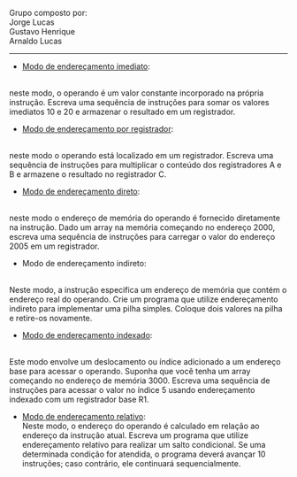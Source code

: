 Grupo composto por:
<br>
Jorge Lucas
<br>
Gustavo Henrique
<br>
Arnaldo Lucas

<hr>

* [Modo de endereçamento imediato](first.asm):
<br>
neste modo, o operando é um valor constante incorporado na própria instrução. Escreva uma sequência de instruções para somar os valores imediatos 10 e 20 e armazenar o resultado em um registrador.

* [Modo de endereçamento por registrador](sec.asm):
<br>
neste modo o operando está localizado em um registrador. Escreva uma sequência de instruções para multiplicar o conteúdo dos registradores A e B e armazene o resultado no registrador C.

* [Modo de endereçamento direto](third.asm):
<br>
neste modo o endereço de memória do operando é fornecido diretamente na instrução. Dado um array na memória começando no endereço 2000, escreva uma sequência de instruções para carregar o valor do endereço 2005 em um registrador.

* Modo de endereçamento indireto:
<br>
Neste modo, a instrução especifica um endereço de memória que contém o endereço real do operando. Crie um programa que utilize endereçamento indireto para implementar uma pilha simples. Coloque dois valores na pilha e retire-os novamente.

* [Modo de endereçamento indexado](fifth.asm):
<br>
Este modo envolve um deslocamento ou índice adicionado a um endereço base para acessar o operando. Suponha que você tenha um array começando no endereço de memória 3000. Escreva uma sequência de instruções para acessar o valor no índice 5 usando endereçamento indexado com um registrador base R1.

* [Modo de endereçamento relativo](sixth.asm):
    <br>
Neste modo, o endereço do operando é calculado em relação ao endereço da instrução atual. Escreva um programa que utilize endereçamento relativo para realizar um salto condicional. Se uma determinada condição for atendida, o programa deverá avançar 10 instruções; caso contrário, ele continuará sequencialmente.
